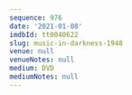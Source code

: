 ```yaml
---
sequence: 976
date: '2021-01-08'
imdbId: tt0040622
slug: music-in-darkness-1948
venue: null
venueNotes: null
medium: DVD
mediumNotes: null
---
```


